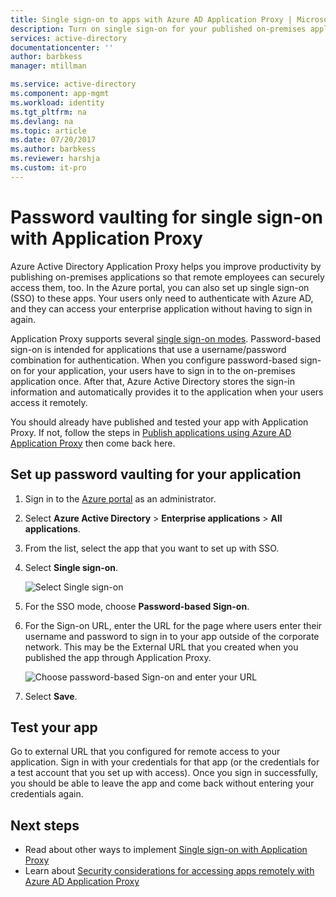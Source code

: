 ```yaml
---
title: Single sign-on to apps with Azure AD Application Proxy | Microsoft Docs
description: Turn on single sign-on for your published on-premises applications with Azure AD Application Proxy in the Azure portal.
services: active-directory
documentationcenter: ''
author: barbkess
manager: mtillman

ms.service: active-directory
ms.component: app-mgmt
ms.workload: identity
ms.tgt_pltfrm: na
ms.devlang: na
ms.topic: article
ms.date: 07/20/2017
ms.author: barbkess
ms.reviewer: harshja
ms.custom: it-pro
---
```


# Password vaulting for single sign-on with Application Proxy

Azure Active Directory Application Proxy helps you improve productivity by publishing on-premises applications so that remote employees can securely access them, too. In the Azure portal, you can also set up single sign-on (SSO) to these apps. Your users only need to authenticate with Azure AD, and they can access your enterprise application without having to sign in again.

Application Proxy supports several [single sign-on modes](application-proxy-sso-overview.md). Password-based sign-on is intended for applications that use a username/password combination for authentication. When you configure password-based sign-on for your application, your users have to sign in to the on-premises application once. After that, Azure Active Directory stores the sign-in information and automatically provides it to the application when your users access it remotely. 

You should already have published and tested your app with Application Proxy. If not, follow the steps in [Publish applications using Azure AD Application Proxy](application-proxy-publish-azure-portal.md) then come back here. 

## Set up password vaulting for your application

1. Sign in to the [Azure portal](https://portal.azure.com) as an administrator.
2. Select **Azure Active Directory** > **Enterprise applications** > **All applications**.
3. From the list, select the app that you want to set up with SSO.  
4. Select **Single sign-on**.

   ![Select Single sign-on](./media/application-proxy-sso-azure-portal/select-sso.png)

5. For the SSO mode, choose **Password-based Sign-on**.
6. For the Sign-on URL, enter the URL for the page where users enter their username and password to sign in to your app outside of the corporate network. This may be the External URL that you created when you published the app through Application Proxy. 

   ![Choose password-based Sign-on and enter your URL](./media/application-proxy-sso-azure-portal/password-sso.png)

7. Select **Save**.

<!-- Need to repro?
7. The page should tell you that a sign-in form was successfully detected at the provided URL. If it doesn't, select **Configure [your app name] Password Single Sign-on Settings** and choose **Manually detect sign-in fields**. Follow the instructions to point out where the sign-in credentials go. 
-->

## Test your app

Go to external URL that you configured for remote access to your application. Sign in with your credentials for that app (or the credentials for a test account that you set up with access). Once you sign in successfully, you should be able to leave the app and come back without entering your credentials again. 

## Next steps

- Read about other ways to implement [Single sign-on with Application Proxy](application-proxy-sso-overview.md)
- Learn about [Security considerations for accessing apps remotely with Azure AD Application Proxy](application-proxy-security-considerations.md)